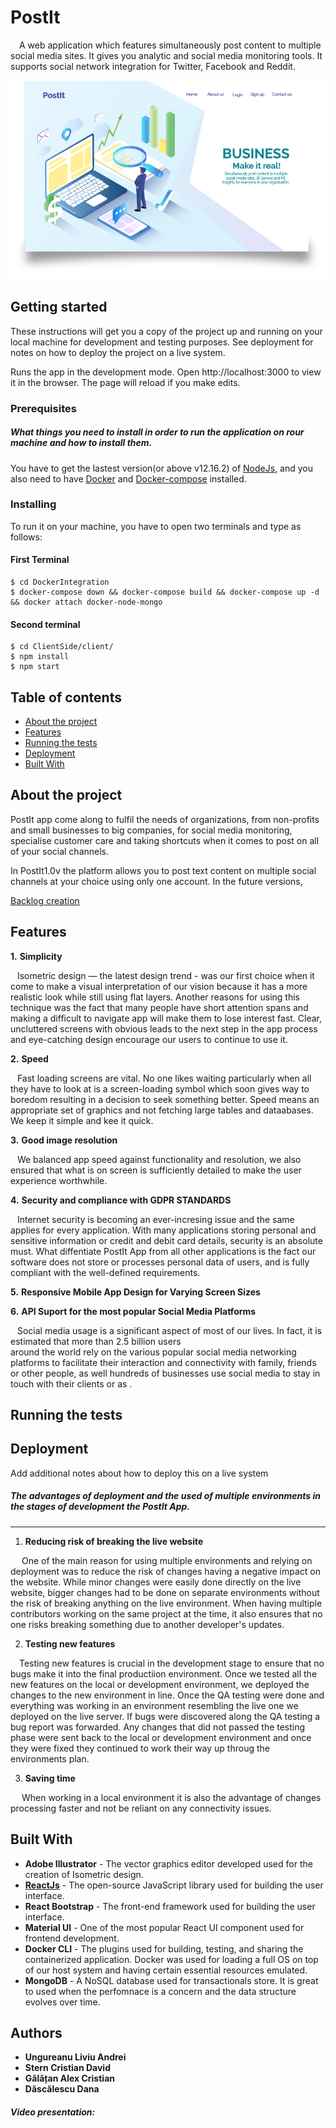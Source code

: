 # PostIt 

&emsp;A web application which features simultaneously post content to multiple social media sites. It gives you analytic and social media monitoring tools. It supports social network integration for Twitter, Facebook and Reddit.

![First page application](https://github.com/danadascalescu00/PostIt/blob/master/Design/Asset%201.png)

## Getting started
These instructions will get you a copy of the project up and running on your local machine for development and testing purposes. See deployment for notes on how to deploy the project on a live system.

Runs the app in the development mode.
Open http://localhost:3000 to view it in the browser.
The page will reload if you make edits.

### Prerequisites

##### What things you need to install in order to run the application on rour machine and how to install them.

You have to get the lastest version(or above v12.16.2) of [NodeJs](https://www.npmjs.com/get-npm), and you also need to have [Docker](https://hub.docker.com/search?q=&type=edition&offering=community&sort=updated_at&order=desc) and [Docker-compose](https://docs.docker.com/compose/install/) installed.

### Installing

To run it on your machine, you have to open two terminals and type as follows:

#### First Terminal
```
$ cd DockerIntegration
$ docker-compose down && docker-compose build && docker-compose up -d && docker attach docker-node-mongo
```

#### Second terminal

```
$ cd ClientSide/client/
$ npm install
$ npm start
```

## Table of contents
* [About the project](#about-the-project)
* [Features](#features)
* [Running the tests](#running-the-tests)
* [Deployment](#deployment)
* [Built With](#built-with)

## About the project

PostIt app come along to fulfil the needs of organizations, from non-profits and small businesses to big companies, for social media 
monitoring, specialise customer care and taking shortcuts when it comes to post on all of your social channels.

In PostIt1.0v the platform allows you to post text content on multiple social channels at your choice using only one account. In the future versions, 

[Backlog creation](https://github.com/danadascalescu00/PostIt/tree/master/Backlog)

## Features


 **1.** **Simplicity**
 
 &ensp; Isometric design — the latest design trend - was our first choice when it come to make a visual interpretation of our vision because it has a more realistic look while still using flat layers. Another reasons for using this technique was the fact that many people have short attention spans and making a difficult to navigate app will make them to lose interest fast. Clear, uncluttered screens with obvious leads to the next step in the app process and eye-catching design encourage our users to continue to use it.
 
 
 **2.** **Speed** 
 
 &ensp; Fast loading screens are vital. No one likes waiting particularly when all they have to look at is a screen-loading symbol which
 soon gives way to boredom resulting in a decision to seek something better. Speed means an appropriate set of graphics and not fetching
 large tables and dataabases. We keep it simple and kee it quick.
 
 
 **3.** **Good image resolution**
 
 &ensp; We balanced app speed against functionality and resolution, we also ensured that what is on screen is sufficiently detailed to make the user experience worthwhile.


 **4.** **Security and compliance with GDPR STANDARDS**
 
 &ensp; Internet security is becoming an ever-incresing issue and the same applies for every application. With many applications storing 
 personal and sensitive information or credit and debit card details, security is an absolute must. What diffentiate PostIt App from all 
 other applications is the fact our software does not store or processes personal data of users, and is fully compliant with the well-defined requirements.
 
 
 **5.** **Responsive Mobile App Design for Varying Screen Sizes**
 
 
 
 **6.** **API Suport for the most popular Social Media Platforms**
 
 &ensp; Social media usage is a significant aspect of most of our lives. In fact, it is estimated that more than 2.5 billion users   
 around the world rely on the various popular social media networking platforms to facilitate their interaction and connectivity with 
 family, friends or other people, as well hundreds of businesses use social media to stay in touch with their clients or as .


## Running the tests


## Deployment

Add additional notes about how to deploy this on a live system

##### The advantages of deployment and the used of multiple environments in the stages of development the PostIt App.
___

1. **Reducing risk of breaking the live website**

&emsp; One of the main reason for using multiple environments and relying on deployment was to reduce the risk of changes having a negative impact on the website.
While minor changes were easily done directly on the live website, bigger changes had to be done on separate environments without the risk of breaking anything on the live environment. When having multiple contributors working on the same project at the time, it also ensures that no one risks breaking something due to another developer's updates.

2. **Testing new features**

&emsp;Testing new features is crucial in the development stage to ensure that no bugs make it into the final productiion environment. Once we tested all the new features on the local or development environment, we deployed the changes to the new environment in line. Once the  QA testing were done and everything was working in an environment resembling the live one we deployed on the live server. If bugs were discovered along the QA testing a bug report was forwarded. Any changes that did not passed the testing phase were sent back to the local or development environment and once they were fixed they continued to work their way up throug the environments plan.

3. **Saving time**

&emsp; When working in a local environment it is also the advantage of changes processing faster and not be reliant on any connectivity issues.


## Built With
* **Adobe Illustrator** - The vector graphics editor developed used for the creation of Isometric design.
* **[ReactJs](https://github.com/facebook/react)** - The open-source JavaScript library used for building the user interface.
* **React Bootstrap** - The front-end framework used for building the user interface.
* **Material UI** -  One of the most popular React UI component used for frontend development.
* **Docker CLI** - The plugins used for building, testing, and sharing the containerized application. Docker was used for loading a 
full OS on top of our host system and having certain essential resources emulated.
* **MongoDB** - A NoSQL database used for transactionals store. It is great to used when the perfomnace is a concern and the data  structure evolves over time.

## Authors

* **Ungureanu Liviu Andrei**
* **Stern Cristian David**
* **Gălățan Alex Cristian**
* **Dăscălescu Dana**

##### Video presentation: 
